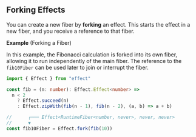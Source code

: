 ## Forking Effects

You can create a new fiber by **forking** an effect. This starts the effect in a new fiber, and you receive a reference to that fiber.

**Example** (Forking a Fiber)

In this example, the Fibonacci calculation is forked into its own fiber, allowing it to run independently of the main fiber. The reference to the `fib10Fiber` can be used later to join or interrupt the fiber.

```ts twoslash
import { Effect } from "effect"

const fib = (n: number): Effect.Effect<number> =>
  n < 2
    ? Effect.succeed(n)
    : Effect.zipWith(fib(n - 1), fib(n - 2), (a, b) => a + b)

//      ┌─── Effect<RuntimeFiber<number, never>, never, never>
//      ▼
const fib10Fiber = Effect.fork(fib(10))
```
